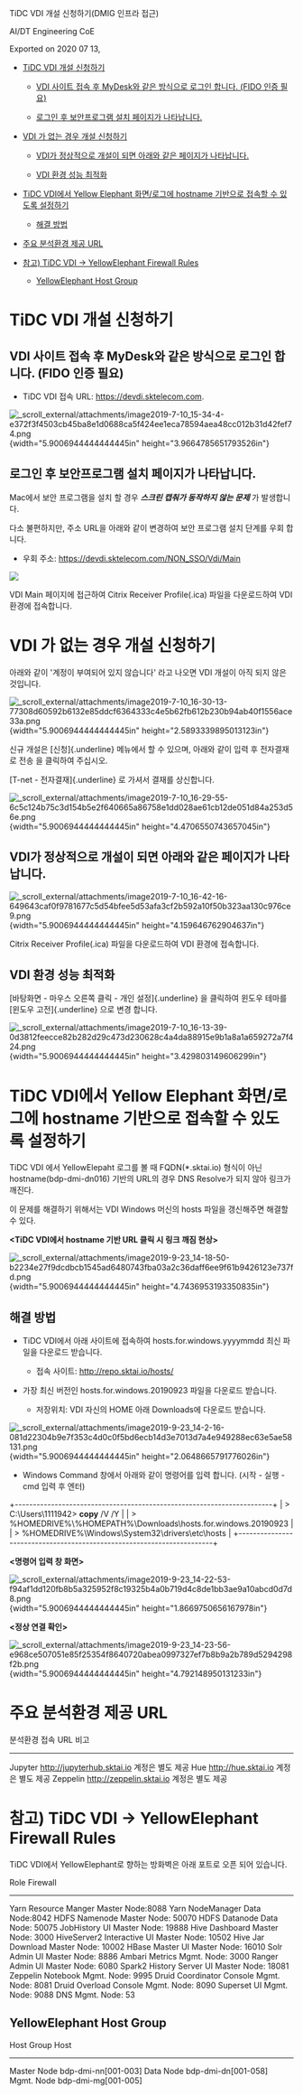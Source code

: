 ﻿TiDC VDI 개설 신청하기(DMIG 인프라 접근)

AI/DT Engineering CoE

Exported on 2020 07 13,

-   [TiDC VDI 개설 신청하기](#tidc-vdi-개설-신청하기)

    -   [VDI 사이트 접속 후 MyDesk와 같은 방식으로 로그인 합니다. (FIDO
        인증
        필요)](#vdi-사이트-접속-후-mydesk와-같은-방식으로-로그인-합니다.-fido-인증-필요)

    -   [로그인 후 보안프로그램 설치 페이지가
        나타납니다.](#로그인-후-보안프로그램-설치-페이지가-나타납니다.)

-   [VDI 가 없는 경우 개설 신청하기](#vdi-가-없는-경우-개설-신청하기)

    -   [VDI가 정상적으로 개설이 되면 아래와 같은 페이지가
        나타납니다.](#vdi가-정상적으로-개설이-되면-아래와-같은-페이지가-나타납니다.)

    -   [VDI 환경 성능 최적화](#vdi-환경-성능-최적화)

-   [TiDC VDI에서 Yellow Elephant 화면/로그에 hostname 기반으로 접속할
    수 있도록
    설정하기](#tidc-vdi에서-yellow-elephant-화면로그에-hostname-기반으로-접속할-수-있도록-설정하기)

    -   [해결 방법](#해결-방법)

-   [주요 분석환경 제공 URL](#주요-분석환경-제공-url)

-   [참고) TiDC VDI → YellowElephant Firewall
    Rules](#참고-tidc-vdi-yellowelephant-firewall-rules)

    -   [YellowElephant Host Group](#yellowelephant-host-group)

TiDC VDI 개설 신청하기
======================

VDI 사이트 접속 후 MyDesk와 같은 방식으로 로그인 합니다. (FIDO 인증 필요)
-------------------------------------------------------------------------

-   TiDC VDI 접속 URL: <https://devdi.sktelecom.com>.

 ![\_scroll\_external/attachments/image2019-7-10\_15-34-4-e372f3f4503cb45ba8e1d0688ca5f424ee1eca78594aea48cc012b31d42fef74.png](media/image1.png){width="5.9006944444444445in"
height="3.9664785651793526in"}

로그인 후 보안프로그램 설치 페이지가 나타납니다.
------------------------------------------------

Mac에서 보안 프로그램을 설치 할 경우 ***스크린 캡춰가 동작하지 않는
문제*** 가 발생합니다.

다소 불편하지만, 주소 URL을 아래와 같이 변경하여 보안 프로그램 설치
단계를 우회 합니다.

-   우회 주소:  <https://devdi.sktelecom.com/NON_SSO/Vdi/Main>

![](http://18.219.180.88:9000/tidc_vid_img/image2.png)

VDI Main 페이지에 접근하여 Citrix Receiver Profile(.ica) 파일을
다운로드하여 VDI 환경에 접속합니다.

VDI 가 없는 경우 개설 신청하기
==============================

아래와 같이 \'계정이 부여되어 있지 않습니다\' 라고 나오면 VDI 개설이
아직 되지 않은 것입니다.

![\_scroll\_external/attachments/image2019-7-10\_16-30-13-77308d60592b6132e85ddcf6364333c4e5b62fb612b230b94ab40f1556ace33a.png](media/image3.png){width="5.9006944444444445in"
height="2.5893339895013123in"}

신규 개설은 [신청]{.underline} 메뉴에서 할 수 있으며, 아래와 같이 입력
후 전자결재로 전송 을 클릭하여 주십시오.

[T-net - 전자결재]{.underline} 로 가셔서 결재를 상신합니다.

![\_scroll\_external/attachments/image2019-7-10\_16-29-55-6c5c124b75c3d154b5e2f640665a86758e1dd028ae61cb12de051d84a253d56e.png](media/image4.png){width="5.9006944444444445in"
height="4.4706550743657045in"}

VDI가 정상적으로 개설이 되면 아래와 같은 페이지가 나타납니다.
-------------------------------------------------------------

![\_scroll\_external/attachments/image2019-7-10\_16-42-16-649643caf0f9781677c5d54bfee5d53afa3cf2b592a10f50b323aa130c976ce9.png](media/image5.png){width="5.9006944444444445in"
height="4.159646762904637in"}

Citrix Receiver Profile(.ica) 파일을 다운로드하여 VDI 환경에 접속합니다.

VDI 환경 성능 최적화
--------------------

[바탕화면 - 마우스 오른쪽 클릭 - 개인 설정]{.underline} 을 클릭하여
윈도우 테마를 [윈도우 고전]{.underline} 으로 변경 합니다.

![\_scroll\_external/attachments/image2019-7-10\_16-13-39-0d3812feecce82b282d29c473d230628c4a4da88915e9b1a8a1a659272a7f424.png](media/image6.png){width="5.9006944444444445in"
height="3.429803149606299in"}

TiDC VDI에서 Yellow Elephant 화면/로그에 hostname 기반으로 접속할 수 있도록 설정하기
====================================================================================

TiDC VDI 에서 YellowElepaht 로그를 볼 때 FQDN(\*.sktai.io) 형식이 아닌
hostname(bdp-dmi-dn016) 기반의 URL의 경우 DNS Resolve가 되지 않아 링크가
깨진다.

이 문제를 해결하기 위해서는 VDI Windows 머신의 hosts 파일을 갱신해주면
해결할 수 있다.

**\<TiDC VDI에서 hostname 기반 URL 클릭 시 링크 깨짐 현상\>**

![\_scroll\_external/attachments/image2019-9-23\_14-18-50-b2234e27f9dcdbcb1545ad6480743fba03a2c36daff6ee9f61b9426123e737fd.png](media/image7.png){width="5.9006944444444445in"
height="4.7436953193350835in"}

해결 방법
---------

-   TiDC VDI에서 아래 사이트에 접속하여 hosts.for.windows.yyyymmdd 최신
    파일을 다운로드 받습니다.

    -   접속 사이트: <http://repo.sktai.io/hosts/>

-   가장 최신 버전인 hosts.for.windows.20190923 파일을 다운로드
    받습니다.

    -   저장위치: VDI 자신의 HOME 아래 Downloads에 다운로드 받습니다.

![\_scroll\_external/attachments/image2019-9-23\_14-2-16-081d22304b9e7f353c4d0c0f5bd6ecb14d3e7013d7a4e949288ec63e5ae58131.png](media/image8.png){width="5.9006944444444445in"
height="2.0648665791776026in"}

-   Windows Command 창에서 아래와 같이 명령어를 입력 합니다. (시작 -
    실행 - cmd 입력 후 엔터)

+-----------------------------------------------------------------------+
| > C:\\Users\\1111942\> **copy** /V /Y                                 |
| > %HOMEDRIVE%\\%HOMEPATH%\\Downloads\\hosts.for.windows.20190923      |
| > %HOMEDRIVE%\\Windows\\System32\\drivers\\etc\\hosts                 |
+-----------------------------------------------------------------------+

**\<명령어 입력 창 화면\>**

![\_scroll\_external/attachments/image2019-9-23\_14-22-53-f94af1dd120fb8b5a325952f8c19325b4a0b719d4c8de1bb3ae9a10abcd0d7d8.png](media/image9.png){width="5.9006944444444445in"
height="1.8669750656167978in"}

**\<정상 연결 확인\>**

![\_scroll\_external/attachments/image2019-9-23\_14-23-56-e968ce507051e85f25354f8640720abea0997327ef7b8b9a2b789d5294298f2b.png](media/image10.png){width="5.9006944444444445in"
height="4.792148950131233in"}

주요 분석환경 제공 URL
======================

  분석환경   접속 URL                       비고
  ---------- ------------------------------ ------------------
  Jupyter    <http://jupyterhub.sktai.io>   계정은 별도 제공
  Hue        <http://hue.sktai.io>          계정은 별도 제공
  Zeppelin   <http://zeppelin.sktai.io>     계정은 별도 제공

참고) TiDC VDI → YellowElephant Firewall Rules
==============================================

TiDC VDI에서 YellowElephant로 향하는 방화벽은 아래 포트로 오픈 되어
있습니다.

  Role                         Firewall
  ---------------------------- --------------------
  Yarn Resource Manger         Master Node:8088
  Yarn NodeManager             Data Node:8042
  HDFS Namenode                Master Node: 50070
  HDFS Datanode                Data Node: 50075
  JobHistory UI                Master Node: 19888
  Hive Dashboard               Master Node: 3000
  HiveServer2 Interactive UI   Master Node: 10502
  Hive Jar Download            Master Node: 10002
  HBase Master UI              Master Node: 16010
  Solr Admin UI                Master Node: 8886
  Ambari Metrics               Mgmt. Node: 3000
  Ranger Admin UI              Master Node: 6080
  Spark2 History Server UI     Master Node: 18081
  Zeppelin Notebook            Mgmt. Node: 9995
  Druid Coordinator Console    Mgmt. Node: 8081
  Druid Overload Console       Mgmt. Node: 8090
  Superset UI                  Mgmt. Node: 9088
  DNS                          Mgmt. Node: 53

YellowElephant Host Group
-------------------------

  Host Group    Host
  ------------- -----------------------
  Master Node   bdp-dmi-nn\[001-003\]
  Data Node     bdp-dmi-dn\[001-058\]
  Mgmt. Node    bdp-dmi-mg\[001-005\]
